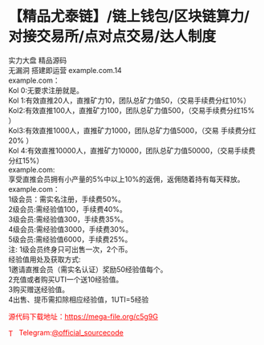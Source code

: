 # 【精品尤泰链】/链上钱包/区块链算力/对接交易所/点对点交易/达人制度

实力大盘 精品源码<br>无漏洞 搭建即运营 example.com.14<br>example.com：<br>Kol 0:无要求注册就是。<br>Kol 1:有效直推20人，直推矿力10，团队总矿力值50，（交易手续费分红10%）<br>Kol2:有效直推100人，直推矿力100，团队总矿力值500，（交易手续费分红15% ）<br>Kol3:有效直推1000人，直推矿力1000，团队总矿力值5000，（交易 手续费分红20% ）<br>Kol 4:有效直推10000人，直推矿力10000，团队总矿力值50000，（交易手续费分红15%）<br>example.com:<br>享受直推会员拥有小产量的5%中以上10%的返佣，返佣随着持有每天释放。<br>example.com：<br>1级会员：需实名注册，手续费50%。<br>2级会员:需经验值100，手续费40%。<br>3级会员:需经验值300，手续费35%。<br>4级会员:需经验值3000，手续费30%。<br>5级会员:需经验值6000，手续费25%。<br>注: 1级会员终身只可出售一次，2个币。<br>经验值用处及获取方式:<br>1邀请直推会员（需实名认证）奖励50经验值每个。<br>2充值或者购买UTI一个送10经验值。<br>3购买赠送经验值。<br>4出售、提币需扣除相应经验值，1UTI=5经验<br>


<p style="color: red;">源代码下载地址：<a href="https://mega-file.org/c5g9G" style="color: red;">https://mega-file.org/c5g9G</a></p><p style="color: red;"><img src="https://cdn-icons-png.flaticon.com/512/2111/2111646.png" alt="Telegram Icon" style="width: 16px; vertical-align: middle; margin-right: 5px;">Telegram:<a href="https://t.me/official_sourcecode" style="color: red;">@official_sourcecode</a></p>